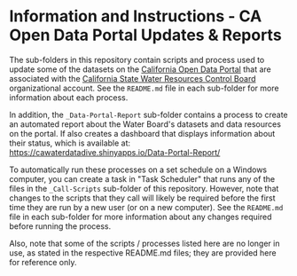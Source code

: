 # Information and Instructions - CA Open Data Portal Updates & Reports

The sub-folders in this repository contain scripts and process used to update some of the datasets on the [California Open Data Portal](https://data.ca.gov/) that are associated with the [California State Water Resources Control Board](https://data.ca.gov/organization/california-state-water-resources-control-board) organizational account. See the `README.md` file in each sub-folder for more information about each process.

In addition, the `_Data-Portal-Report` sub-folder contains a process to create an automated report about the Water Board's datasets and data resources on the portal. If also creates a dashboard that displays information about their status, which is available at: <https://cawaterdatadive.shinyapps.io/Data-Portal-Report/>

To automatically run these processes on a set schedule on a Windows computer, you can create a task in "Task Scheduler" that runs any of the files in the `_Call-Scripts` sub-folder of this repository. However, note that changes to the scripts that they call will likely be required before the first time they are run by a new user (or on a new computer). See the `README.md` file in each sub-folder for more information about any changes required before running the process.

Also, note that some of the scripts / processes listed here are no longer in use, as stated in the respective README.md files; they are provided here for reference only.
